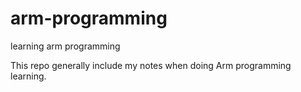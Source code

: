 # arm-programming
learning arm programming

This repo generally include my notes when doing Arm programming learning. 
